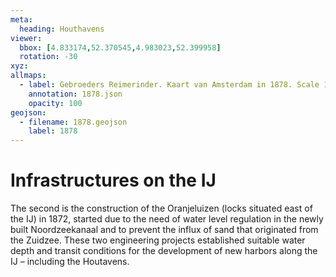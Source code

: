```yaml
---
meta: 
  heading: Houthavens 
viewer: 
  bbox: [4.833174,52.370545,4.983023,52.399958] 
  rotation: -30 
xyz: 
allmaps: 
  - label: Gebroeders Reimerinder. Kaart van Amsterdam in 1878. Scale 1:20000. Stadsarchief Amsterdam. 
    annotation: 1878.json 
    opacity: 100 
geojson: 
  - filename: 1878.geojson 
    label: 1878 
--- 
```

# Infrastructures on the IJ 
The second is the construction of the Oranjeluizen (locks situated east of the IJ) in 1872, started due to the need of water level regulation in the newly built Noordzeekanaal and to prevent the influx of sand that originated from the Zuidzee. These two engineering projects established suitable water depth and transit conditions for the development of new harbors along the IJ – including the Houtavens. 
